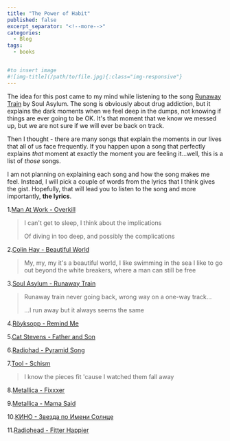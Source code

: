 ```yaml
---
title: "The Power of Habit"
published: false
excerpt_separator: "<!--more-->"
categories:
  - Blog
tags:
  - books


#to insert image 
#![img-title](/path/to/file.jpg){:class="img-responsive"}
---
```


The idea for this post came to my mind while listening to the song [Runaway Train](https://www.youtube.com/watch?v=NRtvqT_wMeY) by Soul Asylum. The song is obviously about drug addiction, but it explains the dark moments when we feel deep in the dumps, not knowing if things are ever going to be OK. It's that moment that we know we messed up, but we are not sure if we will ever be back on track. 

Then I thought - there are many songs that explain the moments in our lives that all of us face frequently. If you happen upon a song that perfectly explains *that* moment at exactly the moment you are feeling it...well, this is a list of *those* songs. 

I am not planning on explaining each song and how the song makes me feel. Instead, I will pick a couple of words from the lyrics that I think gives the gist. Hopefully, that will lead you to listen to the song and more importantly, **the lyrics**. 



1.[Man At Work - Overkill](https://www.youtube.com/watch?v=RY7S6EgSlCI)
>I can't get to sleep, I think about the implications
>
>Of diving in too deep, and possibly the complications

2.[Colin Hay - Beautiful World](https://www.youtube.com/watch?v=xe3RqgnXaT4)
>My, my, my it's a beautiful world, I like swimming in the sea
>I like to go out beyond the white breakers, where a man can still be free

3.[Soul Asylum - Runaway Train](https://www.youtube.com/watch?v=NRtvqT_wMeY)
>Runaway train never going back, wrong way on a one-way track... 
>
>...I run away but it always seems the same

4.[Röyksopp - Remind Me](https://www.youtube.com/watch?v=VzZwbjKN8xE)

5.[Cat Stevens - Father and Son](https://www.youtube.com/watch?v=P6zaCV4niKk)

6.[Radiohad - Pyramid Song](https://www.youtube.com/watch?v=3M_Gg1xAHE4)

7.[Tool - Schism](https://www.youtube.com/watch?v=MM62wjLrgmA)
>I know the pieces fit 'cause I watched them fall away

8.[Metallica - Fixxxer](https://www.youtube.com/watch?v=2yM-MZgl3Gc)

9.[Metallica - Mama Said](https://www.youtube.com/watch?v=LEzFavuaax8)

10.[КИНО - Звезда по Имени Солнце](https://www.youtube.com/watch?v=q36wDVMqqoE)

11.[Radiohead - Fitter Happier](https://www.youtube.com/watch?v=medHT5Bpnt8)



